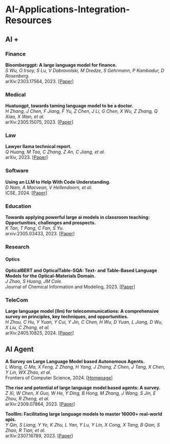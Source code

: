 # AI-Applications-Integration-Resources

## AI +

### Finance

**Bloomberggpt: A large language model for finance.**<br>
*S Wu, O Irsoy, S Lu, V Dabravolski, M Dredze, S Gehrmann, P Kambadur, D Rosenberg.*<br>
arXiv:2303.17564, 2023.
[[Paper](https://arxiv.org/html/2303.17564v3)]

### Medical

**Huatuogpt, towards taming language model to be a doctor.**<br>
*H Zhang, J Chen, F Jiang, F Yu, Z Chen, J Li, G Chen, X Wu, Z Zhang, Q Xiao, X Wan, et al.*<br>
arXiv:2305.15075, 2023.
[[Paper](https://arxiv.org/pdf/2305.15075)]

### Law

**Lawyer llama technical report.**<br>
*Q Huang, M Tao, C Zhang, Z An, C Jiang, et al.*<br>
arXiv, 2023.
[[Paper](https://arxiv.org/pdf/2305.15062)]

### Software

**Using an LLM to Help With Code Understanding.**<br>
*D Nam, A Macvean, V Hellendoorn, et al.*<br>
ICSE, 2024.
[[Paper](https://arxiv.org/pdf/2305.15062)]

### Education

**Towards applying powerful large ai models in classroom teaching: Opportunities, challenges and prospects.**<br>
*K Tan, T Pang, C Fan, S Yu.*<br>
arxiv:2305.03433, 2023.
[[Paper](https://dl.acm.org/doi/pdf/10.1145/3597503.3639187)]

### Research

#### Optics

**OpticalBERT and OpticalTable-SQA: Text- and Table-Based Language Models for the Optical-Materials Domain.**<br>
*J Zhao, S Huang, JM Cole.*<br>
Journal of Chemical Information and Modeling, 2023.
[[Paper](https://pubs.acs.org/doi/pdf/10.1021/acs.jcim.2c01259)]

### TeleCom

**Large language model (llm) for telecommunications: A comprehensive survey on principles, key techniques, and opportunities.**<br>
*H Zhou, C Hu, Y Yuan, Y Cui, Y Jin, C Chen, H Wu, D Yuan, L Jiang, D Wu, X Liu, C Zhang, et al.*<br>
arXiv:2405.10825, 2024.
[[Paper](https://arxiv.org/pdf/2405.10825)]

## AI Agent

**A Survey on Large Language Model based Autonomous Agents.**<br>
*L Wang, C Ma, X Feng, Z Zhang, H Yang, J Zhang, Z Chen, J Tang, X Chen, Y Lin, WX Zhao, et al.*<br>
Frontiers of Computer Science, 2024.
[[Homepage](https://link.springer.com/article/10.1007/s11704-024-40231-1)]

**The rise and potential of large language model based agents: A survey.**<br>
*Z Xi, W Chen, X Guo, W He, Y Ding, B Hong, M Zhang, J Wang, S Jin, E Zhou, R Zheng, et al.*<br>
arXiv:2309.07864, 2023.
[[Paper](https://arxiv.org/pdf/2309.07864)]

**Toolllm: Facilitating large language models to master 16000+ real-world apis.**<br>
*Y Qin, S Liang, Y Ye, K Zhu, L Yan, Y Lu, Y Lin, X Cong, X Tang, B Qian, S Zhao, R Tian, et al.*<br>
arXiv:2307.16789, 2023.
[[Paper](https://arxiv.org/pdf/2307.16789)]
